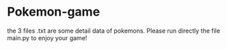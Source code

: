 # Pokemon-game

the 3 files .txt are some detail data of pokemons.
Please run directly the file main.py to enjoy your game!
